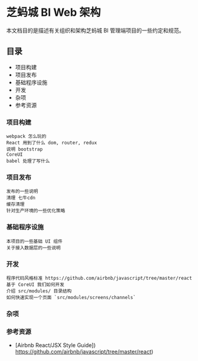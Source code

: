 # 芝蚂城 BI Web 架构

本文档目的是描述有关组织和架构芝蚂城 BI 管理端项目的一些约定和规范。

## 目录

- 项目构建
- 项目发布
- 基础程序设施
- 开发
- 杂项
- 参考资源

### 项目构建

    webpack 怎么玩的
    React 用到了什么 dom, router, redux
    说明 bootstrap
    CoreUI
    babel 处理了写什么

### 项目发布

    发布的一些说明
    清理 七牛cdn
    缓存清理
    针对生产环境的一些优化策略

### 基础程序设施

    本项目的一些基础 UI 组件
    关于接入数据层的一些说明

### 开发

    程序代码风格标准 https://github.com/airbnb/javascript/tree/master/react
    基于 CoreUI 我们如何开发
    介绍 src/modules/ 目录结构
    如何快速实现一个页面 `src/modules/screens/channels`

### 杂项

### 参考资源

- [Airbnb React/JSX Style Guide]) https://github.com/airbnb/javascript/tree/master/react)
